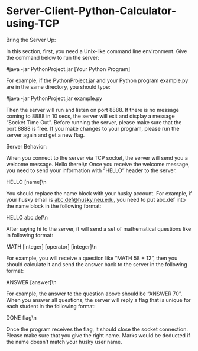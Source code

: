 # Server-Client-Python-Calculator-using-TCP

Bring the Server Up:

In this section, first, you need a Unix-like command line environment.
Give the command below to run the server:

#java -jar PythonProject.jar [Your Python Program]

For example, if the PythonProject.jar and your Python program example.py are in the same directory, you should type:

#java -jar PythonProject.jar example.py

Then the server will run and listen on port 8888. If there is no message coming to 8888 in 10 secs, the server will exit and display a message “Socket Time Out”. Before running the server, please make sure that the port 8888 is free. If you make changes to your program, please run the server again and get a new flag.

Server Behavior:

When you connect to the server via TCP socket, the server will send you a welcome message. Hello there!\n
Once you receive the welcome message, you need to send your information with “HELLO” header to the server.

HELLO [name]\n

You should replace the name block with your husky account. For example, if your husky email is abc.def@husky.neu.edu, you need to put abc.def into the name block in the following format:

HELLO abc.def\n

After saying hi to the server, it will send a set of mathematical questions like in following format:

MATH [integer] [operator] [integer]\n

For example, you will receive a question like “MATH 58 + 12”, then you should calculate it and send the answer back to the server in the following format:

ANSWER [answer]\n

For example, the answer to the question above should be “ANSWER 70”. When you answer all questions, the server will reply a flag that is unique for each student in the following format:

DONE flag\n

Once the program receives the flag, it should close the socket connection. Please make sure that you give the right name. Marks would be deducted if the name doesn’t match your husky user name.
